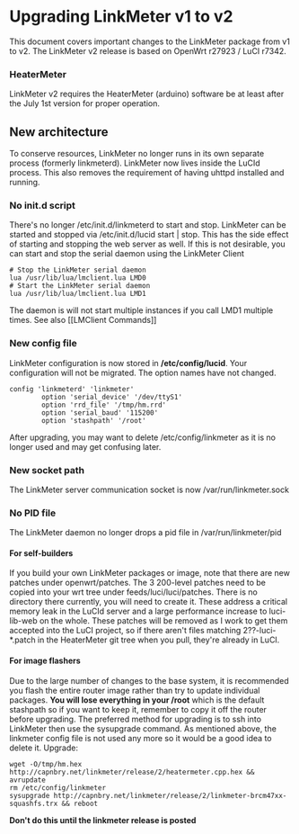 # Upgrading LinkMeter v1 to v2
This document covers important changes to the LinkMeter package from v1 to v2. The LinkMeter v2 release is based on OpenWrt r27923 / LuCI r7342.

### HeaterMeter
LinkMeter v2 requires the HeaterMeter (arduino) software be at least after the July 1st version for proper operation.

## New architecture
To conserve resources, LinkMeter no longer runs in its own separate process (formerly linkmeterd).  LinkMeter now lives inside the LuCId process.  This also removes the requirement of having uhttpd installed and running.  

### No init.d script
There's no longer /etc/init.d/linkmeterd to start and stop.  LinkMeter can be started and stopped via /etc/init.d/lucid start | stop.  This has the side effect of starting and stopping the web server as well.  If this is not desirable, you can start and stop the serial daemon using the LinkMeter Client

    # Stop the LinkMeter serial daemon
    lua /usr/lib/lua/lmclient.lua LMD0
    # Start the LinkMeter serial daemon 
    lua /usr/lib/lua/lmclient.lua LMD1

The daemon is will not start multiple instances if you call LMD1 multiple times.  See also [[LMClient Commands]]

### New config file
LinkMeter configuration is now stored in **/etc/config/lucid**. Your configuration will not be migrated. The option names have not changed. 

    config 'linkmeterd' 'linkmeter'
            option 'serial_device' '/dev/ttyS1'
            option 'rrd_file' '/tmp/hm.rrd'
            option 'serial_baud' '115200'
            option 'stashpath' '/root'

After upgrading, you may want to delete /etc/config/linkmeter as it is no longer used and may get confusing later.

### New socket path
The LinkMeter server communication socket is now /var/run/linkmeter.sock

### No PID file
The LinkMeter daemon no longer drops a pid file in /var/run/linkmeter/pid

#### For self-builders
If you build your own LinkMeter packages or image, note that there are new patches under openwrt/patches. The 3 200-level patches need to be copied into your wrt tree under feeds/luci/luci/patches. There is no directory there currently, you will need to create it. These address a critical memory leak in the LuCId server and a large performance increase to luci-lib-web on the whole. These patches will be removed as I work to get them accepted into the LuCI project, so if there aren't files matching 2??-luci-*.patch in the HeaterMeter git tree when you pull, they're already in LuCI.

#### For image flashers
Due to the large number of changes to the base system, it is recommended you flash the entire router image rather than try to update individual packages. **You will lose everything in your /root** which is the default stashpath so if you want to keep it, remember to copy it off the router before upgrading.  The preferred method for upgrading is to ssh into LinkMeter then use the sysupgrade command. As mentioned above, the linkmeter config file is not used any more so it would be a good idea to delete it. Upgrade:

    wget -O/tmp/hm.hex http://capnbry.net/linkmeter/release/2/heatermeter.cpp.hex && avrupdate
    rm /etc/config/linkmeter
    sysupgrade http://capnbry.net/linkmeter/release/2/linkmeter-brcm47xx-squashfs.trx && reboot

**Don't do this until the linkmeter release is posted**